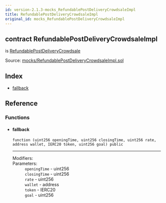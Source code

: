 ```yaml
---
id: version-2.1.3-mocks_RefundablePostDeliveryCrowdsaleImpl
title: RefundablePostDeliveryCrowdsaleImpl
original_id: mocks_RefundablePostDeliveryCrowdsaleImpl
---
```


<div class="contract-doc"><div class="contract"><h2 class="contract-header"><span class="contract-kind">contract</span> RefundablePostDeliveryCrowdsaleImpl</h2><p class="base-contracts"><span>is</span> <a href="crowdsale_distribution_RefundablePostDeliveryCrowdsale.html">RefundablePostDeliveryCrowdsale</a></p><div class="source">Source: <a href="https://github.com/OpenZeppelin/zeppelin-solidity/blob/v2.1.3/contracts/mocks/RefundablePostDeliveryCrowdsaleImpl.sol" target="_blank">mocks/RefundablePostDeliveryCrowdsaleImpl.sol</a></div></div><div class="index"><h2>Index</h2><ul><li><a href="mocks_RefundablePostDeliveryCrowdsaleImpl.html#">fallback</a></li></ul></div><div class="reference"><h2>Reference</h2><div class="functions"><h3>Functions</h3><ul><li><div class="item function"><span id="fallback" class="anchor-marker"></span><h4 class="name">fallback</h4><div class="body"><code class="signature">function <strong></strong><span>(uint256 openingTime, uint256 closingTime, uint256 rate, address wallet, IERC20 token, uint256 goal) </span><span>public </span></code><hr/><dl><dt><span class="label-modifiers">Modifiers:</span></dt><dd></dd><dt><span class="label-parameters">Parameters:</span></dt><dd><div><code>openingTime</code> - uint256</div><div><code>closingTime</code> - uint256</div><div><code>rate</code> - uint256</div><div><code>wallet</code> - address</div><div><code>token</code> - IERC20</div><div><code>goal</code> - uint256</div></dd></dl></div></div></li></ul></div></div></div>
